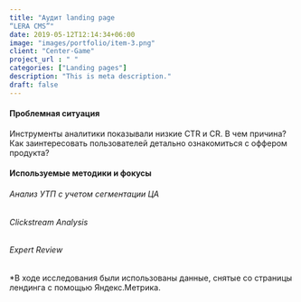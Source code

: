 ```yaml
---
title: "Аудит landing page
“LERA CMS”"
date: 2019-05-12T12:14:34+06:00
image: "images/portfolio/item-3.png"
client: "Center-Game"
project_url : " "
categories: ["Landing pages"]
description: "This is meta description."
draft: false
---
```


#### Проблемная ситуация

Инструменты аналитики показывали низкие СTR и CR. В чем причина? Как заинтересовать пользователей детально ознакомиться с оффером продукта?


#### Используемые методики и фокусы

###### Анализ УТП с учетом сегментации ЦА
###### Clickstream Analysis
###### Expert Review

*В ходе исследования были использованы данные, снятые со страницы лендинга с помощью Яндекс.Метрика. 


